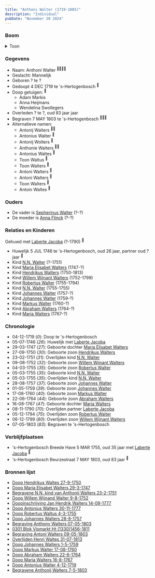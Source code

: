 ```yaml
---
title: "Anthoni Walter (1719-1803)"
description: "Individual"
pubDate: "November 20 2024"
---
```


### Boom
<details><summary>Toon</summary>

![test](https://www.plantuml.com/plantuml/svg/hLPTJzim57tthxY21vuw9N7IDAZYewmTGz0X64FJD24dyHglhetiLAX2_UzpMxTf4xQPZRVO9_Ovz-H-v4INH9NJ2KTwpCGZKMG2ASd68oMd8Z-JN2ee5H7QG5IKg60vXOofZDFLCvqybZEOq4bAbLvjwP8gAilP8qLRjsQSQ0tF201wKkLKVIvODXPKwsvtGfWuEWACvWWTmFMIIgFLYRrR-bXGnSHKmptXvkuz81e-UfwFsm3xVJo81ZrpyVCFHda-X-vXIjBPGohBajF38pY6uorCZwUSFn2HFsHAQfrAey2-D5ypdWf1OC2PoCOLLsou1hq-xkCtvUeUFj4yPsAq09Pi0y_pmXZsEHiLvOnoBfyCunpPY5ij-mQoigeDUz9iB24VLG6LXHIiuPyF6-__xcC8x_jduCT-uX9a35UdNy7lU7WPxLh99J5vKbAu89bCIQKaU3DtEp3yzCN8J3muqArpmoP7LAHIPyNBhaTmSNTf3eJjolvsqtvxyeeeHg3FcJQHbDPHlGaaT4gJ837kt2muurSdp3aLkMBZJJLKt3XnAOSWXjl-jU6EF1TkaoDBUpe-_eEVmtV3T_Ni2Z5O5qUAplxtimOO1ltUGhQ_xSOzuvnEu9xz54GqFqVWkLYImEdTXyNLWOkIjgs39DaMSYCNYTtiKQ6JWj3cGnIvA8ZM2i9j1HUo8CAyq53WEwL5Pst2wrFojynE_TbVTOeuSkehEyIc6CSlM1uwqSOsuBPJ7UmEY5IHmioqHWLY9wi3KrB31NFuBn6RzjFWxRXq7R-zZlZrd_Yb0ezT2pogihlHGXoIVQiqx1JqDqElZUpug3Pi0s_PVhoxnaaDnxlhmAlXzRLVMzVvmXfVxNxSsLt76DcnqVfcVfvoAhvlXDgUNWD2UmBN0IFTjhpwYHKGDW4VsGPH1rQsBbJMW13P2glBNQd23LKcO9kXDS14ZaxCB3F_dhy0)
</details>

### Gegevens
- Naam: Anthoni Walter <sup><a href="../s00180/" style="text-decoration:none" title="Doop Willem Wijnand Walter 9-8-1752">:link:</a><a href="../s00204/" style="text-decoration:none" title="Doop Maria Elisabet Walters 29-3-1747">:link:</a><a href="../s00203/" style="text-decoration:none" title="Doop Johannes Walters 1-5-1759">:link:</a><a href="../s00201/" style="text-decoration:none" title="Doop Markus Walter 17-08-1760">:link:</a></sup>
- Geslacht: Mannelijk
- Geboren ? te ? 
- Gedoopt 4 DEC 1719 te 's-Hertogenbosch <sup><a href="../s00188/" style="text-decoration:none" title="Doop Antonius Walter 4-12-1719">:link:</a></sup>
- Doop getuigen: <sup><a href="../s00188/" style="text-decoration:none" title="Doop Antonius Walter 4-12-1719">:link:</a></sup>
  - Adam Markis
  - Anna Heijmans
  - Wendelina Swollegers
- Overleden ? te ?, oud 83 jaar jaar 
- Begraven 7 MAY 1803 te 's-Hertogenbosch <sup><a href="../s00292/" style="text-decoration:none" title="Begraving Anthony Walters  07-05-1803">:link:</a><a href="../s00195/" style="text-decoration:none" title="Begravene Anthonij Walters 7-5-1803">:link:</a><a href="../s00293/" style="text-decoration:none" title="Begraving Antoni Walters 09-05-1803">:link:</a></sup>
- Alternatieve namen:
  - Antonij Walters <sup><a href="../s00181/" style="text-decoration:none" title="Doop Abraham Walters 22-6-1764">:link:</a><a href="../s00200/" style="text-decoration:none" title="Begravene N.N. kind van Anthonij Walters 23-2-1751">:link:</a></sup>
  - Antonius Walter <sup><a href="../s00188/" style="text-decoration:none" title="Doop Antonius Walter 4-12-1719">:link:</a></sup>
  - Antonij Wolters <sup><a href="../s00189/" style="text-decoration:none" title="Huwelijk Anthonij Wolters en Jacoba Laberte 5-7-1746">:link:</a></sup>
  - Anthonie Walters <sup><a href="../s00190/" style="text-decoration:none" title="Doop Maria Walters 16-8-1767">:link:</a><a href="../s00203/" style="text-decoration:none" title="Doop Johannes Walters 1-5-1759">:link:</a></sup>
  - Antonius Waltes <sup><a href="../s00191/" style="text-decoration:none" title="Doop Hendrikus Waltes 27-9-1750">:link:</a></sup>
  - Toon Waltus <sup><a href="../s00192/" style="text-decoration:none" title="Doop Robertus Waltus 4-3-1755">:link:</a></sup>
  - Toon Walters <sup><a href="../s00193/" style="text-decoration:none" title="Doop Johannes Walters 28-8-1757">:link:</a></sup>
  - Antoni Walters <sup><a href="../s00204/" style="text-decoration:none" title="Doop Maria Elisabet Walters 29-3-1747">:link:</a></sup>
  - Antoni Walters <sup><a href="../s00204/" style="text-decoration:none" title="Doop Maria Elisabet Walters 29-3-1747">:link:</a></sup>
  - Toon Walters <sup><a href="../s00193/" style="text-decoration:none" title="Doop Johannes Walters 28-8-1757">:link:</a></sup>
  - Antoin Waltes <sup><a href="../s00295/" style="text-decoration:none" title="Overlijden Henri Waltes 31-07-1813">:link:</a></sup>

### Ouders
- De vader is [Sepherinus Walter](../i00136/) (?-?)
- De moeder is [Anna Flinck](../i00137/) (?-?)

### Relaties en Kinderen

Gehuwd met [Laberte Jacoba](../i00132/) (?-1790) <sup><a href="../s00189/" style="text-decoration:none" title="Huwelijk Anthonij Wolters en Jacoba Laberte 5-7-1746">:link:</a></sup>
- Huwelijk 5 JUL 1746 te 's-Hertogenbosch, oud 26 jaar, partner oud ? jaar <sup><a href="../s00189/" style="text-decoration:none" title="Huwelijk Anthonij Wolters en Jacoba Laberte 5-7-1746">:link:</a></sup>
- Kind [N.N. Walter](../i00143/) (?-1751)
- Kind [Maria Elisabet Walters](../i00147/) (1747-?)
- Kind [Hendrikus Walters](../i00139/) (1750-1813)
- Kind [Willem Wijnant Walters](../i00120/) (1752-1799)
- Kind [Robertus Walter](../i00140/) (1755-1794)
- Kind [N.N. Walter](../i00173/) (1755-1755)
- Kind [Johannes Walter](../i00141/) (1757-?)
- Kind [Johannes Walter](../i00146/) (1759-?)
- Kind [Markus Walter](../i00144/) (1760-?)
- Kind [Abraham Walters](../i00133/) (1764-?)
- Kind [Maria Walters](../i00138/) (1767-?)

### Chronologie
- 04-12-1719 (<i>0</i>): Doop te 's-Hertogenbosch
- 05-07-1746 (<i>26</i>): Huwelijk met [Laberte Jacoba](../i00132/)
- 29-03-1747 (<i>27</i>): Geboorte dochter [Maria Elisabet Walters](../i00147/)
- 27-09-1750 (<i>30</i>): Geboorte zoon [Hendrikus Walters](../i00139/)
- 23-02-1751 (<i>31</i>): Overlijden kind [N.N. Walter](../i00143/)
- 09-08-1752 (<i>32</i>): Geboorte zoon [Willem Wijnant Walters](../i00120/)
- 04-03-1755 (<i>35</i>): Geboorte zoon [Robertus Walter](../i00140/)
- 05-03-1755 (<i>35</i>): Geboorte kind [N.N. Walter](../i00173/)
- 05-03-1755 (<i>35</i>): Overlijden kind [N.N. Walter](../i00173/)
- 28-08-1757 (<i>37</i>): Geboorte zoon [Johannes Walter](../i00141/)
- 01-05-1759 (<i>39</i>): Geboorte zoon [Johannes Walter](../i00146/)
- 17-08-1760 (<i>40</i>): Geboorte zoon [Markus Walter](../i00144/)
- 22-06-1764 (<i>44</i>): Geboorte zoon [Abraham Walters](../i00133/)
- 16-08-1767 (<i>47</i>): Geboorte dochter [Maria Walters](../i00138/)
- 08-11-1790 (<i>70</i>): Overlijden partner [Laberte Jacoba](../i00132/)
- 05-12-1794 (<i>75</i>): Overlijden zoon [Robertus Walter](../i00140/)
- 06-12-1799 (<i>80</i>): Overlijden zoon [Willem Wijnant Walters](../i00120/)
- 07-05-1803 (<i>83</i>): Begraven te 's-Hertogenbosch

### Verblijfplaatsen
- 's-Hertogenbosch Breede Have 5 MAR 1755, oud 35 jaar met [Laberte Jacoba](../i00132/) <sup><a href="../s00039/" style="text-decoration:none" title="Begravene N.N. Walters 05/03/1755">:link:</a></sup>
- 's-Hertogenbosch Beurzestraat 7 MAY 1803, oud 83 jaar  <sup><a href="../s00292/" style="text-decoration:none" title="Begraving Anthony Walters  07-05-1803">:link:</a></sup>

### Bronnen lijst
- [Doop Hendrikus Waltes 27-9-1750](../s00191/)
- [Doop Maria Elisabet Walters 29-3-1747](../s00204/)
- [Begravene N.N. kind van Anthonij Walters 23-2-1751](../s00200/)
- [Doop Willem Wijnand Walter 9-8-1752](../s00180/)
- [Doopinschrijving Jan Hendrik Walters 14-09-1777 ](../s00265/)
- [Doop Antonius Walters 30-11-1777](../s00273/)
- [Doop Robertus Waltus 4-3-1755](../s00192/)
- [Doop Johannes Walters 28-8-1757](../s00193/)
- [Begraving Anthony Walters  07-05-1803](../s00292/)
- [0301 Blok Vismarkt Ht (1330)1456-1811](../s00194/)
- [Begraving Antoni Walters 09-05-1803](../s00293/)
- [Overlijden Henri Waltes 31-07-1813](../s00295/)
- [Doop Johannes Walters 1-5-1759](../s00203/)
- [Doop Markus Walter 17-08-1760](../s00201/)
- [Doop Abraham Walters 22-6-1764](../s00181/)
- [Doop Maria Walters 16-8-1767](../s00190/)
- [Doop Antonius Walter 4-12-1719](../s00188/)
- [Begravene Anthonij Walters 7-5-1803](../s00195/)